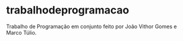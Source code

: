 # trabalhodeprogramacao
Trabalho de Programação em conjunto feito por João Vithor Gomes e Marco Túlio.
